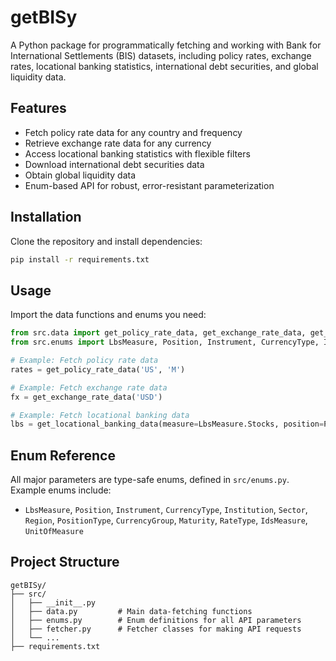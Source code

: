 # getBISy

A Python package for programmatically fetching and working with Bank for International Settlements (BIS) datasets, including policy rates, exchange rates, locational banking statistics, international debt securities, and global liquidity data.

## Features
- Fetch policy rate data for any country and frequency
- Retrieve exchange rate data for any currency
- Access locational banking statistics with flexible filters
- Download international debt securities data
- Obtain global liquidity data
- Enum-based API for robust, error-resistant parameterization

## Installation

Clone the repository and install dependencies:

```bash
pip install -r requirements.txt
```

## Usage

Import the data functions and enums you need:

```python
from src.data import get_policy_rate_data, get_exchange_rate_data, get_locational_banking_data
from src.enums import LbsMeasure, Position, Instrument, CurrencyType, Institution, Sector, Region, PositionType

# Example: Fetch policy rate data
rates = get_policy_rate_data('US', 'M')

# Example: Fetch exchange rate data
fx = get_exchange_rate_data('USD')

# Example: Fetch locational banking data
lbs = get_locational_banking_data(measure=LbsMeasure.Stocks, position=Position.Claims)
```

## Enum Reference
All major parameters are type-safe enums, defined in `src/enums.py`. Example enums include:
- `LbsMeasure`, `Position`, `Instrument`, `CurrencyType`, `Institution`, `Sector`, `Region`, `PositionType`, `CurrencyGroup`, `Maturity`, `RateType`, `IdsMeasure`, `UnitOfMeasure`

## Project Structure
```
getBISy/
├── src/
│   ├── __init__.py
│   ├── data.py         # Main data-fetching functions
│   ├── enums.py        # Enum definitions for all API parameters
│   ├── fetcher.py      # Fetcher classes for making API requests
│   └── ...
├── requirements.txt
```
